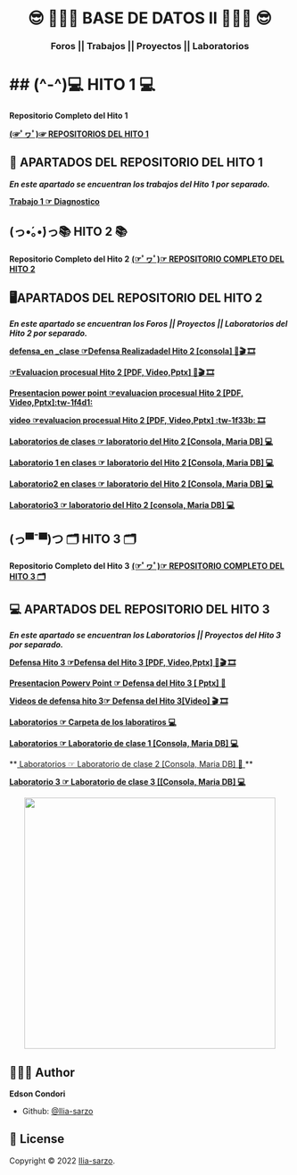 <h1 align="center"> 😎 👨🏽‍💻​ BASE DE DATOS II 👨🏽‍💻​ 😎​</h1>
<h3 align="center">Foros || Trabajos || Proyectos || Laboratorios </h3>

# ## (^-^)💻 HITO 1 💻

**Repositorio Completo del Hito 1**

<A href="https://github.com/Ilia-sarzo/Baase-de-Datos-ll/tree/main/hito%201"> **(☞ﾟヮﾟ)☞ REPOSITORIOS DEL HITO 1**  </A>


## 🚀 APARTADOS DEL REPOSITORIO DEL HITO 1

***En este apartado se encuentran los trabajos del Hito 1 por separado.***


**<A href="https://github.com/Ilia-sarzo/Baase-de-Datos-ll/blob/main/hito%201/diagnostico.pdf"> Trabajo 1 ☞ Diagnostico </A>**
## (っ•́｡•́)っ📚  HITO 2 📚

**Repositorio Completo del Hito 2**
<A href="https://github.com/Ilia-sarzo/Baase-de-Datos-ll/tree/main/hito2"> **(☞ﾟヮﾟ)☞ REPOSITORIO COMPLETO DEL HITO 2**  </A>

## ​🖥️​ APARTADOS DEL REPOSITORIO DEL HITO 2

***En este apartado se encuentran los Foros || Proyectos || Laboratorios del Hito 2 por separado.***

**<A href="https://github.com/Ilia-sarzo/Baase-de-Datos-ll/tree/main/hito2/defensa_en%20_clase">defensa_en _clase ☞Defensa Realizadadel Hito 2 [consola] ​📙​🎬 🎞️​</A>**

**<A href="https://github.com/Ilia-sarzo/Baase-de-Datos-ll/tree/main/hito2/evaluacion%20procesual"> ☞Evaluacion procesual Hito 2 [PDF, Video,Pptx] ​📙​🎬 🎞️​</A>**

**<A href="https://github.com/Ilia-sarzo/Baase-de-Datos-ll/blob/main/hito2/evaluacion%20procesual/Base_de_Datos_II_EVALUACION%20PROCESUAL%20HITO%202.pdf">Presentacion power point ☞evaluacion procesual Hito 2 [PDF, Video,Pptx]:tw-1f4d1:</A>**

**<A href="https://drive.google.com/file/d/1aeYxrwS67c_BtCFhx9NtZ6OYG-alUDJt/view?usp=sharing">video  ☞evaluacion procesual Hito 2 [PDF, Video,Pptx] :tw-1f33b: 🎞️​</A>**
</p>

**<A href="https://github.com/Ilia-sarzo/Baase-de-Datos-ll/tree/main/hito2/laboratorio">Laboratorios de clases  ☞ laboratorio del Hito 2 [Consola, Maria DB] 💻</A>**
</p>

**<A href="https://github.com/Ilia-sarzo/Baase-de-Datos-ll/blob/main/hito2/laboratorio/lab1/console_2.sql">Laboratorio 1 en clases  ☞ laboratorio del Hito 2 [Consola, Maria DB] 💻</A>**

**<A href="https://github.com/Ilia-sarzo/Baase-de-Datos-ll/blob/main/hito2/laboratorio/lab2/console_2.sql">Laboratorio2   en clases ☞ laboratorio del Hito 2 [Consola, Maria DB] 💻</A>**

**<A href="https://github.com/Ilia-sarzo/Baase-de-Datos-ll/blob/main/hito2/laboratorio/lab3/console_2.sql">Laboratorio3  ☞ laboratorio del Hito 2 [consola, Maria DB] 💻</A>**




## (っ▀¯▀)つ 🗂️​ HITO 3 🗂️​

**Repositorio Completo del Hito 3**
<A href="https://github.com/Ilia-sarzo/Baase-de-Datos-ll/tree/main/hito3"> **(☞ﾟヮﾟ)☞ REPOSITORIO COMPLETO DEL HITO 3 🗂️​**  </A>

## ​💻​​ APARTADOS DEL REPOSITORIO DEL HITO 3

***En este apartado se encuentran los Laboratorios || Proyectos del Hito 3 por separado.***

**<A href="https://github.com/Ilia-sarzo/Baase-de-Datos-ll/tree/main/hito3/Defesna%20hito%203">Defensa  Hito 3 ☞Defensa  del Hito 3 [PDF, Video,Pptx] ​📙​🎬 🎞️​</A>**

**<A href="https://github.com/Ilia-sarzo/Baase-de-Datos-ll/blob/main/hito3/Defesna%20hito%203/PRESENTACION%20BASE%20DE%20DATOS%20HITO%203.pdf">Presentacion Powerv Point ☞ Defensa del Hito 3 [ Pptx] ​📙​</A>**

**<A href="https://drive.google.com/file/d/1wT0AHYxXtMrXwMmPiE6StSMo22VHcbV9/view?usp=sharing
">Videos de defensa hito 3☞ Defensa del Hito 3[Video] ​🎬 🎞️​</A>**

**<A href="https://github.com/Ilia-sarzo/Baase-de-Datos-ll/tree/main/hito3/Laboratorio"> Laboratorios ☞   Carpeta de los laboratiros  💻 </A>**

**<A href="https://github.com/Ilia-sarzo/Baase-de-Datos-ll/blob/main/hito3/Laboratorio/lab1/console_6.sql"> Laboratorios ☞   Laboratorio de clase 1 [Consola, Maria DB] 💻 </A>**
<p> **<A href="https://github.com/Ilia-sarzo/Baase-de-Datos-ll/blob/main/hito3/Laboratorio/lab2/console_6.sql"> Laboratorios ☞ Laboratorio de clase 2 [Consola, Maria DB] 📄​ </A>**

**<A href="https://github.com/Ilia-sarzo/Baase-de-Datos-ll/blob/main/hito3/Laboratorio/lab3/console_6.sql">Laboratorio 3 ☞ Laboratorio de clase 3 [[Consola, Maria DB] 💻</A>**

<p align="center">
    <img src="https://guiauniversitaria.mx/wp-content/uploads/2019/11/por-que%CC%81-estudiar-ingenieri%CC%81a-en-sistemas.jpg" width="450">
</p>

## 🧑🏻‍💻 Author

**Edson Condori**
- Github: [@Ilia-sarzo](https://github.com/Ilia-sarzo)

## 📝 License

Copyright © 2022 [Ilia-sarzo](https://github.com/Ilia-sarzo).
